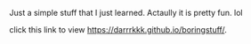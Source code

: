 Just a simple stuff that I just learned. Actaully it is pretty fun. lol

click this link to view https://darrrkkk.github.io/boringstuff/.
